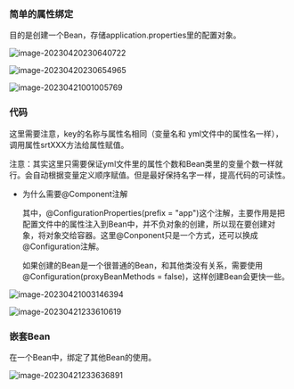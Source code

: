 ### 简单的属性绑定

目的是创建一个Bean，存储application.properties里的配置对象。

![image-20230420230640722](C:\Users\MKID\AppData\Roaming\Typora\typora-user-images\image-20230420230640722.png)

![image-20230420230654965](C:\Users\MKID\AppData\Roaming\Typora\typora-user-images\image-20230420230654965.png)

![image-20230421001005769](C:\Users\MKID\AppData\Roaming\Typora\typora-user-images\image-20230421001005769.png)

### 代码

这里需要注意，key的名称与属性名相同（变量名和 yml文件中的属性名一样），调用属性srtXXX方法给属性赋值。

注意：其实这里只需要保证yml文件里的属性个数和Bean类里的变量个数一样就行。会自动根据变量定义顺序赋值。但是最好保持名字一样，提高代码的可读性。

- 为什么需要@Component注解

  其中，@ConfigurationProperties(prefix = "app")这个注解，主要作用是把配置文件中的属性注入到Bean中，并不负对象的创建，所以现在要创建对象，将对象交给容器。这里@Conponent只是一个方式，还可以换成@Configuration注解。

  如果创建的Bean是一个很普通的Bean，和其他类没有关系，需要使用@Configuration(proxyBeanMethods = false)，这样创建Bean会更快一些。

![image-20230421003146394](C:\Users\MKID\AppData\Roaming\Typora\typora-user-images\image-20230421003146394.png)

![image-20230421233610619](C:\Users\MKID\AppData\Roaming\Typora\typora-user-images\image-20230421233610619.png)

### 嵌套Bean

在一个Bean中，绑定了其他Bean的使用。

![image-20230421233636891](C:\Users\MKID\AppData\Roaming\Typora\typora-user-images\image-20230421233636891.png)